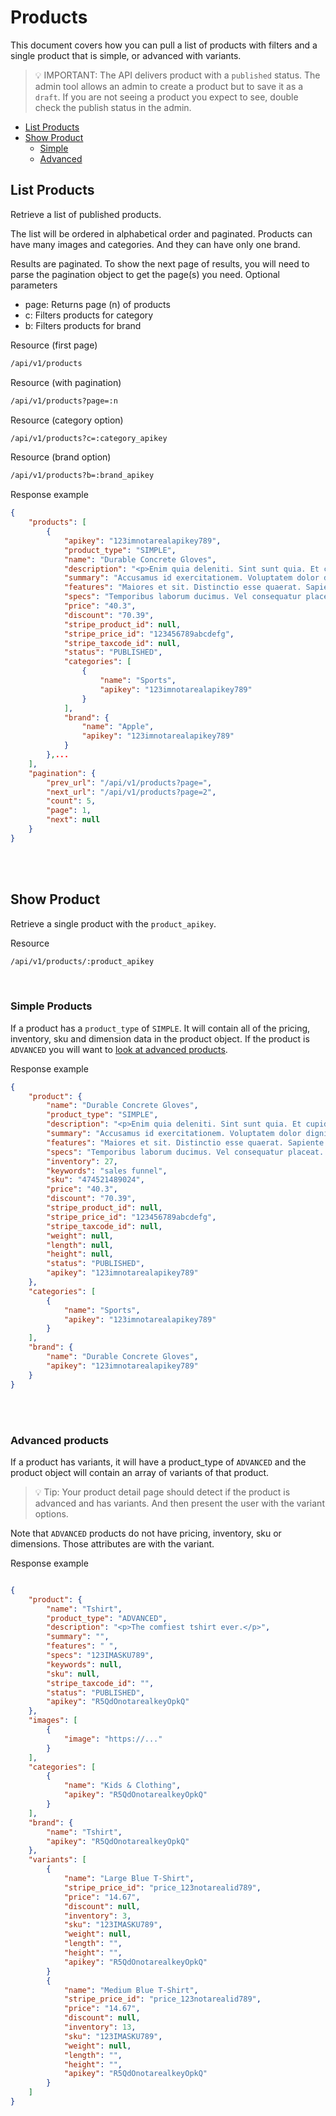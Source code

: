 # Products

This document covers how you can pull a list of products with filters and a single product that is simple, or advanced with variants.

> :bulb: IMPORTANT: The API delivers product with a ```published``` status. The admin tool allows an admin to create a product but to save it as a ```draft```. If you are not seeing a product you expect to see, double check the publish status in the admin.

- [List Products](#list-products)
- [Show Product](#show-product)
    - [Simple](#simple-products)
    - [Advanced](#advanced-products)


## List Products

Retrieve a list of published products.

The list will be ordered in alphabetical order and paginated. Products can have many images and categories. And they can have only one brand.

Results are paginated. To show the next page of results, you will need to parse the pagination object to get the page(s) you need.
Optional parameters

- page: Returns page (n) of products
- c: Filters products for category
- b: Filters products for brand 

Resource (first page)
```bash
/api/v1/products
```

Resource (with pagination)
```bash
/api/v1/products?page=:n
```

Resource (category option)
```bash
/api/v1/products?c=:category_apikey
```

Resource (brand option)
```bash
/api/v1/products?b=:brand_apikey
```

Response example
```json
{
    "products": [
        {
            "apikey": "123imnotarealapikey789",
            "product_type": "SIMPLE",
            "name": "Durable Concrete Gloves",
            "description": "<p>Enim quia deleniti. Sint sunt quia. Et cupiditate voluptatibus.</p>",
            "summary": "Accusamus id exercitationem. Voluptatem dolor dignissimos. Rem saepe accusantium.",
            "features": "Maiores et sit. Distinctio esse quaerat. Sapiente et quasi.",
            "specs": "Temporibus laborum ducimus. Vel consequatur placeat. Quia doloremque et.",
            "price": "40.3",
            "discount": "70.39",
            "stripe_product_id": null,
            "stripe_price_id": "123456789abcdefg",
            "stripe_taxcode_id": null,
            "status": "PUBLISHED",
            "categories": [
                {
                    "name": "Sports",
                    "apikey": "123imnotarealapikey789"
                }
            ],
            "brand": {
                "name": "Apple",
                "apikey": "123imnotarealapikey789"
            }
        },...
    ],
    "pagination": {
        "prev_url": "/api/v1/products?page=",
        "next_url": "/api/v1/products?page=2",
        "count": 5,
        "page": 1,
        "next": null
    }
}

```

<br><br>

## Show Product

Retrieve a single product with the ```product_apikey```.

Resource
```bash
/api/v1/products/:product_apikey
```

<br>

### Simple Products

If a product has a ```product_type``` of ```SIMPLE```. It will contain all of the pricing, inventory, sku and dimension data in the product object. If the product is ```ADVANCED``` you will want to [look at advanced products](#advanced_products).

Response example
```json
{
    "product": {
        "name": "Durable Concrete Gloves",
        "product_type": "SIMPLE",
        "description": "<p>Enim quia deleniti. Sint sunt quia. Et cupiditate voluptatibus.</p>",
        "summary": "Accusamus id exercitationem. Voluptatem dolor dignissimos. Rem saepe accusantium.",
        "features": "Maiores et sit. Distinctio esse quaerat. Sapiente et quasi.",
        "specs": "Temporibus laborum ducimus. Vel consequatur placeat. Quia doloremque et.",
        "inventory": 27,
        "keywords": "sales funnel",
        "sku": "474521489024",
        "price": "40.3",
        "discount": "70.39",
        "stripe_product_id": null,
        "stripe_price_id": "123456789abcdefg",
        "stripe_taxcode_id": null,
        "weight": null,
        "length": null,
        "height": null,
        "status": "PUBLISHED",
        "apikey": "123imnotarealapikey789"
    },
    "categories": [
        {
            "name": "Sports",
            "apikey": "123imnotarealapikey789"
        }
    ],
    "brand": {
        "name": "Durable Concrete Gloves",
        "apikey": "123imnotarealapikey789"
    }
}
```

<br><br>

### Advanced products

If a product has variants, it will have a product_type of ```ADVANCED``` and the product object will contain an array of variants of that product.

> :bulb: Tip: Your product detail page should detect if the product is advanced and has variants. And then present the user with the variant options.

Note that ```ADVANCED``` products do not have pricing, inventory, sku or dimensions. Those attributes are with the variant.

Response example
```json

{
    "product": {
        "name": "Tshirt",
        "product_type": "ADVANCED",
        "description": "<p>The comfiest tshirt ever.</p>",
        "summary": "",
        "features": " ",
        "specs": "123IMASKU789",
        "keywords": null,
        "sku": null,
        "stripe_taxcode_id": "",
        "status": "PUBLISHED",
        "apikey": "R5QdOnotarealkeyOpkQ"
    },
    "images": [
        {
            "image": "https://..."
        }
    ],
    "categories": [
        {
            "name": "Kids & Clothing",
            "apikey": "R5QdOnotarealkeyOpkQ"
        }
    ],
    "brand": {
        "name": "Tshirt",
        "apikey": "R5QdOnotarealkeyOpkQ"
    },
    "variants": [
        {
            "name": "Large Blue T-Shirt",
            "stripe_price_id": "price_123notarealid789",
            "price": "14.67",
            "discount": null,
            "inventory": 3,
            "sku": "123IMASKU789",
            "weight": null,
            "length": "",
            "height": "",
            "apikey": "R5QdOnotarealkeyOpkQ"
        }
        {
            "name": "Medium Blue T-Shirt",
            "stripe_price_id": "price_123notarealid789",
            "price": "14.67",
            "discount": null,
            "inventory": 13,
            "sku": "123IMASKU789",
            "weight": null,
            "length": "",
            "height": "",
            "apikey": "R5QdOnotarealkeyOpkQ"
        }
    ]
}

```
